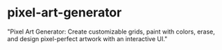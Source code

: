 # pixel-art-generator
"Pixel Art Generator: Create customizable grids, paint with colors, erase, and design pixel-perfect artwork with an interactive UI."
